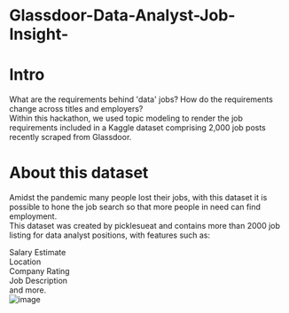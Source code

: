 # Glassdoor-Data-Analyst-Job-Insight-

# Intro
What are the requirements behind 'data' jobs? How do the requirements change across titles and employers?\
Within this hackathon, we used topic modeling to render the job requirements included in a Kaggle dataset comprising 2,000 job posts recently scraped from Glassdoor.

# About this dataset
Amidst the pandemic many people lost their jobs, with this dataset it is possible to hone the job search so that more people in need can find employment.\
This dataset was created by picklesueat and contains more than 2000 job listing for data analyst positions, with features such as:

Salary Estimate\
Location\
Company Rating\
Job Description\
and more.\
![image](https://user-images.githubusercontent.com/20988056/129428118-67f74557-cc96-4322-ae8a-8d205fd5eda0.png)
